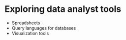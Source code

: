 <h1>Exploring data analyst tools</h1>

<ul>
  <li>Spreadsheets</li>
  <li>Query languages for databases</li>
  <li>Visualization tools</li>
  </ul?
